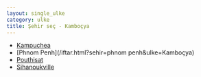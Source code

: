 ```yaml
---
layout: single_ulke
category: ulke
title: Şehir seç - Kamboçya
---
```

* [Kampuchea](/iftar.html?sehir=kampuchea&ulke=Kamboçya)
* [Phnom Penh](/iftar.html?sehir=phnom penh&ulke=Kamboçya)
* [Pouthisat](/iftar.html?sehir=pouthisat&ulke=Kamboçya)
* [Sihanoukville](/iftar.html?sehir=sihanoukville&ulke=Kamboçya)
